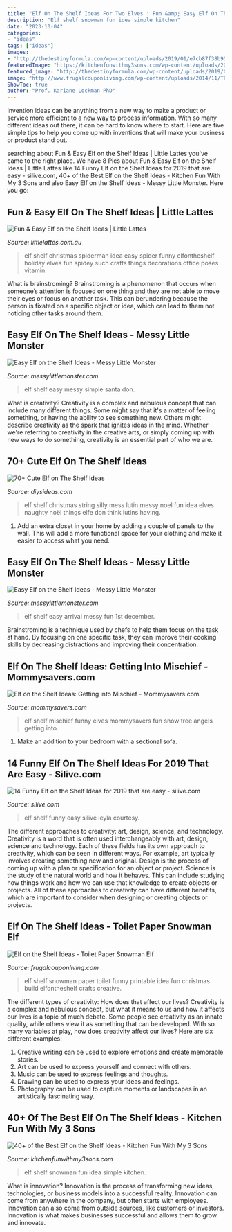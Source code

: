 ```yaml
---
title: "Elf On The Shelf Ideas For Two Elves : Fun &amp; Easy Elf On The Shelf Ideas"
description: "Elf shelf snowman fun idea simple kitchen"
date: "2023-10-04"
categories:
- "ideas"
tags: ["ideas"]
images:
- "http://thedestinyformula.com/wp-content/uploads/2019/01/e7cb87f38b95565bda6645be39453d57.jpg"
featuredImage: "https://kitchenfunwithmy3sons.com/wp-content/uploads/2016/11/elf-melted-snowman.jpg"
featured_image: "http://thedestinyformula.com/wp-content/uploads/2019/01/e7cb87f38b95565bda6645be39453d57.jpg"
image: "http://www.frugalcouponliving.com/wp-content/uploads/2014/11/TP-Snowman-Elf-on-the-shelf-ideas-frugal-coupon-living.jpg"
ShowToc: true
author: "Prof. Kariane Lockman PhD"
---
```



Invention ideas can be anything from a new way to make a product or service more efficient to a new way to process information. With so many different ideas out there, it can be hard to know where to start. Here are five simple tips to help you come up with inventions that will make your business or product stand out.

	

		
searching about Fun &amp; Easy Elf on the Shelf Ideas | Little Lattes you've came to the right place. We have 8 Pics about Fun &amp; Easy Elf on the Shelf Ideas | Little Lattes like 14 Funny Elf on the Shelf Ideas for 2019 that are easy - silive.com, 40+ of the Best Elf on the Shelf Ideas - Kitchen Fun With My 3 Sons and also Easy Elf on the Shelf Ideas - Messy Little Monster. Here you go:
		
    
## Fun &amp; Easy Elf On The Shelf Ideas | Little Lattes

<img loading=lazy src="http://littlelattes.com.au/wp-content/uploads/2015/11/pinterest.jpg" onerror="this.onerror=null;this.src='https://tse4.mm.bing.net/th?id=OIP.YTSGLzmkdXvaRW-CIz91qQHaLJ&amp;pid=15.1';" alt="Fun &amp; Easy Elf on the Shelf Ideas | Little Lattes">

_Source: littlelattes.com.au_

>elf shelf christmas spiderman idea easy spider funny elfontheshelf holiday elves fun spidey such crafts things decorations office poses vitamin. 

	

What is brainstroming?
Brainstroming is a phenomenon that occurs when someone’s attention is focused on one thing and they are not able to move their eyes or focus on another task. This can berundering because the person is fixated on a specific object or idea, which can lead to them not noticing other tasks around them.

    
## Easy Elf On The Shelf Ideas - Messy Little Monster

<img loading=lazy src="https://1.bp.blogspot.com/-XGL4hDwNUNo/VGW3wpDGnPI/AAAAAAAABHc/IqVwemiy3w0/s1600/elf%2Bon%2Bthe%2Bshelf%2Bideas.jpg" onerror="this.onerror=null;this.src='https://tse3.mm.bing.net/th?id=OIP.Ftil4NYvDBJDAKMBMOBwVgHaHa&amp;pid=15.1';" alt="Easy Elf on the Shelf Ideas - Messy Little Monster">

_Source: messylittlemonster.com_

>elf shelf easy messy simple santa don. 

	

What is creativity?
Creativity is a complex and nebulous concept that can include many different things. Some might say that it's a matter of feeling something, or having the ability to see something new. Others might describe creativity as the spark that ignites ideas in the mind. Whether we're referring to creativity in the creative arts, or simply coming up with new ways to do something, creativity is an essential part of who we are.

    
## 70+ Cute Elf On The Shelf Ideas

<img loading=lazy src="http://thedestinyformula.com/wp-content/uploads/2019/01/e7cb87f38b95565bda6645be39453d57.jpg" onerror="this.onerror=null;this.src='https://tse4.mm.bing.net/th?id=OIP.smua7hrw21D5Pl7BSA_ptAHaJ4&amp;pid=15.1';" alt="70+ Cute Elf on The Shelf Ideas">

_Source: diysideas.com_

>elf shelf christmas string silly mess lutin messy noel fun idea elves naughty noël things elfe don think lutins having. 

	

1. Add an extra closet in your home by adding a couple of panels to the wall. This will add a more functional space for your clothing and make it easier to access what you need.

    
## Easy Elf On The Shelf Ideas - Messy Little Monster

<img loading=lazy src="https://2.bp.blogspot.com/-pP-7kxIQOy0/VGPbh4bGPcI/AAAAAAAABFk/JH7WeOQL_Rk/s1600/1500975_10151925407443089_1180067593_o.jpg" onerror="this.onerror=null;this.src='https://tse3.mm.bing.net/th?id=OIP.pcL_-hWkR_cXJtW53ak1KwHaJ4&amp;pid=15.1';" alt="Easy Elf on the Shelf Ideas - Messy Little Monster">

_Source: messylittlemonster.com_

>elf shelf easy arrival messy fun 1st december. 

	

Brainstroming is a technique used by chefs to help them focus on the task at hand. By focusing on one specific task, they can improve their cooking skills by decreasing distractions and improving their concentration.

    
## Elf On The Shelf Ideas: Getting Into Mischief - Mommysavers.com

<img loading=lazy src="http://www.mommysavers.com/wp-content/uploads/2012/12/900x900px-LL-2b6ac2c0_383892_2713190384360_376066780_n.jpeg" onerror="this.onerror=null;this.src='https://tse3.mm.bing.net/th?id=OIP.5cD0mMC4RbwRGyG8WD3tvQHaJ4&amp;pid=15.1';" alt="Elf on the Shelf Ideas: Getting into Mischief - Mommysavers.com">

_Source: mommysavers.com_

>elf shelf mischief funny elves mommysavers fun snow tree angels getting into. 

	

1. Make an addition to your bedroom with a sectional sofa.

    
## 14 Funny Elf On The Shelf Ideas For 2019 That Are Easy - Silive.com

<img loading=lazy src="https://www.silive.com/resizer/bmTFygsVOfT-dWQwoyEMJuwZCTI=/325x0/smart/arc-anglerfish-arc2-prod-advancelocal.s3.amazonaws.com/public/FX3KH7EY6NA2NFRTFD2MJV6PKM.jpg" onerror="this.onerror=null;this.src='https://tse2.mm.bing.net/th?id=OIP.TZLnct4Cxc48SGK2gis-PgAAAA&amp;pid=15.1';" alt="14 Funny Elf on the Shelf Ideas for 2019 that are easy - silive.com">

_Source: silive.com_

>elf shelf funny easy silive leyla courtesy. 

	

The different approaches to creativity: art, design, science, and technology.
Creativity is a word that is often used interchangeably with art, design, science and technology. Each of these fields has its own approach to creativity, which can be seen in different ways. For example, art typically involves creating something new and original. Design is the process of coming up with a plan or specification for an object or project. Science is the study of the natural world and how it behaves. This can include studying how things work and how we can use that knowledge to create objects or projects. All of these approaches to creativity can have different benefits, which are important to consider when designing or creating objects or projects.

    
## Elf On The Shelf Ideas - Toilet Paper Snowman Elf

<img loading=lazy src="http://www.frugalcouponliving.com/wp-content/uploads/2014/11/TP-Snowman-Elf-on-the-shelf-ideas-frugal-coupon-living.jpg" onerror="this.onerror=null;this.src='https://tse1.mm.bing.net/th?id=OIP.GryHoLz8Gn0WH0Uu92pykgHaLH&amp;pid=15.1';" alt="Elf on the Shelf Ideas - Toilet Paper Snowman Elf">

_Source: frugalcouponliving.com_

>elf shelf snowman paper toilet funny printable idea fun christmas build elfontheshelf crafts creative. 

	

The different types of creativity: How does that affect our lives?
Creativity is a complex and nebulous concept, but what it means to us and how it affects our lives is a topic of much debate. Some people see creativity as an innate quality, while others view it as something that can be developed. With so many variables at play, how does creativity affect our lives? Here are six different examples: 
1. Creative writing can be used to explore emotions and create memorable stories.
2. Art can be used to express yourself and connect with others.
3. Music can be used to express feelings and thoughts.
4. Drawing can be used to express your ideas and feelings.
5. Photography can be used to capture moments or landscapes in an artistically fascinating way. 

    
## 40+ Of The Best Elf On The Shelf Ideas - Kitchen Fun With My 3 Sons

<img loading=lazy src="https://kitchenfunwithmy3sons.com/wp-content/uploads/2016/11/elf-melted-snowman.jpg" onerror="this.onerror=null;this.src='https://tse2.mm.bing.net/th?id=OIP.iMwWwdfd3MR5VxE34DsTFgHaKZ&amp;pid=15.1';" alt="40+ of the Best Elf on the Shelf Ideas - Kitchen Fun With My 3 Sons">

_Source: kitchenfunwithmy3sons.com_

>elf shelf snowman fun idea simple kitchen. 

	

What is innovation?
Innovation is the process of transforming new ideas, technologies, or business models into a successful reality. Innovation can come from anywhere in the company, but often starts with employees. Innovation can also come from outside sources, like customers or investors. Innovation is what makes businesses successful and allows them to grow and innovate.

